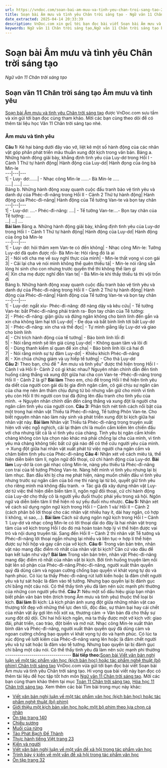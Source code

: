 ```yaml
---
url: https://vndoc.com/soan-bai-am-muu-va-tinh-yeu-chan-troi-sang-tao-298221
title: Soạn bài Âm mưu và tình yêu Chân trời sáng tạo - Ngữ văn 11 Chân trời sáng tạo - VnDoc.com
date_extracted: 2025-04-14 20:33:39
description: VnDoc.com xin gửi tới bạn đọc bài viết Soạn bài Âm mưu và tình yêu Chân trời sáng tạo. Mời các bạn cùng theo dõi để có thêm tài liệu Soạn văn 11 Chân trời sáng tạo.
keywords: Ngữ văn 11 Chân trời sáng tạo,Ngữ văn 11 Chân trời sáng tạo bài Âm mưu và tình yêu,Soạn văn 11 Chân trời sáng tạo,văn 11 Chân trời sáng tạo,soạn văn 11 Chân trời,ngữ văn 11 Chân trời,Soạn bài Âm mưu và tình yêu Chân trời sáng tạo,Soạn bài Âm mưu và tình yêu,Soạn văn Âm mưu và tình yêu,Âm mưu và tình yêu
---
```


# Soạn bài Âm mưu và tình yêu Chân trời sáng tạo
 _Ngữ văn 11 Chân trời sáng tạo_
## Soạn văn 11 Chân trời sáng tạo Âm mưu và tình yêu
[Soạn bài Âm mưu và tình yêu Chân trời sáng tạo](<https://vndoc.com/soan-bai-am-muu-va-tinh-yeu-chan-troi-sang-tao-298221>) được VnDoc.com sưu tầm và xin gửi tới bạn đọc cùng tham khảo. Mời các bạn cùng theo dõi để có thêm tài liệu học Văn 11 Chân trời sáng tạo nhé.
### Âm mưu và tình yêu
**Câu 1:** Kẻ hai bảng dưới đây vào vở, liệt kê một số hành động của các nhân vật góp phần phát triển mâu thuẫn xung đột kịch trong văn bản.
Bảng a. Những hành động giãi bày, khẳng định tình yêu của Luy-dơ trong Hồi I - Cảnh 1
Thứ tự hành động| Hành động của Luy-dơ| Hành đọng của ông bà Min-le  
---|---|---  
1| \- Luy- dơ:......| \- Nhạc công Min-le ......\- Bà Min-le .....  
.....| .....| .....  
Bảng b. Những hành động xoay quanh cuộc đấu tranh bảo vệ tình yêu và danh dự của Phéc-đi-năng trong Hồi II - Cảnh 2
Thứ tự hành động| Hành động của Phéc-đi-năng| Hành động của Tể tướng Van-te và bọn tay chân  
---|---|---  
1| \- Luy-dơ: ....\- Phéc-đi-năng: ....| \- Tể tưởng Van-te:...\- Bọn tay chân của Tể tướng: ....  
...| ...| ....  
**Bài làm**
Bảng a. Những hành động giãi bày, khẳng định tình yêu của Luy-dơ trong Hồi I - Cảnh 1
Thứ tự hành động| Hành động của Luy-dơ| Hành động của ông bà Min-le  
---|---|---  
1| \- Luy- dơ: hỏi thăm xem Van-te có đến không| \- Nhạc công Min-le: Tưởng Luy-dơ đã quên được rồi\- Bà Min-le: Hỏi rằng đó là ai  
2| \- Nói với cha mẹ về suy nghĩ thực của mình| \- Min-le thất vọng vì con gái  
3| \- Cãi lại cha vè nói mình không thể quên thiếu tá| \- Min-le nói rằng sẵn lòng hi sinh cho con nhưng trước quyền thế thì không thể làm gì  
4| Xin cha mẹ được nghĩ đến Van te| \- Bà Min-le khi thấy thiếu tá thì vội trốn đi  
Bảng b. Những hành động xoay quanh cuộc đấu tranh bảo vệ tình yêu và danh dự của Phéc-đi-năng trong Hồi II - Cảnh 2
Thứ tự hành động| Hành động của Phéc-đi-năng| Hành động của Tể tướng Van-te và bọn tay chân  
---|---|---  
1| \- Luy-dơ: ngất xỉu\- Phéc-đi-năng: đỡ nàng dậy và kêu cứu| \- Tể tưởng Van-te: bắt Phéc-đi-năng phải tránh ra\- Bọn tay chân của Tể tướng:  
2| \- Phéc-đi-năng: giận giữu và đứng ngăn không cho binh lính đến gần và xin cha không làm hại tới Luy-dơ| \- Đe dọa và bắt binh lính tới bắt Luy-dơ  
3| \- Phéc-đi-năng: xin cha và thề đọc| \- Tự mình giằng lấy Luy-dơ và giao cho binh lính  
4| \- Chỉ trích hành động của tể tướng| \- Bảo binh lính lối đi  
5| \- Nói rằng mình sẽ lên giá cùng Luy-dơ| \- Không quan tâm và lôi đi  
6| \- Dùng thanh kiếm sĩ quan để xin cha| \- Bảo binh lính lôi cả hai đi  
7| \- Nói rằng mình sự tự đâm Luy-dơ| \- Khiêu khích Phéc-đi-năng  
8| \- Xin chúa chứng giám và uy hiếp tể tướng| \- Cho thả Luy-dơ  
**Câu 2:** Theo bạn, chủ đề " Âm mưu và tình yêu" được thể hiện trong Hồi I - Cảnh I và Hồi II- Cảnh 2 có gì khác nhau? Nguyên nhân chính dẫn đến tình huống căng thẳng và xung đột giữa hai cha con Van-te -Phéc-đi-năng trong Hồi II - Cảnh 2 là gì?
**Bài làm**
Theo em, chủ đề trong Hồi I thể hiện tình yêu da diết của người con gái dù bị gia đình ngăn cấm, cô gái chịu sự ngăn cản của cha mẹ nên âm thầm chịu đựng từ bỏ nhưng vẫn giữ cho mình vì tình yêu còn Hồi II thì người con trai đã đứng lên đấu tranh cho tình yếu của mình. -> Nguyên nhân chính dẫn đến căng thẳng và xung đột là người cha ngăn cấm tình yêu của người con.
**Câu 3:** Phân tích nét tính cách nổi bật của một trong hai nhân vật Thiếu tá Phéc-đi-năng, Tể tướng Phôn Van-te. Cho biết nguyên nhân nào làm nảy sinh và phát triển xung đột bi kịch giữa hai nhân vật này.
**Bài làm**
Nhân vật Thiếu tá Phéc-đi-năng trong truyện xuất hiện với việc ngỗ nghịch, cãi lại thậm chí là muốn cầm kiếm lên chiến đấu với cha nhưng tất cả là vì tình yêu của chàng. Tình yêu bị ngăn cấm khiến chàng không còn lựa chọn nào khác mà phải chống lại cha của mình, vì tình yêu mà chàng không tiếc bất cứ giá nào để có thể cứu người yêu của mình. -> Xung đột giữa hai nhân vật xuất phát từ việc người cha ngăn cấm và châm biếm tình yêu của Phéc-đi-năng
**Câu 4:** Nhận xét về cách miêu tả, thể hiện diễn biến tâm lí, ngôn ngữ đối thoại, cử chỉ hành động của Luy-dơ.
**Bài làm**
Luy-dơ là con gái nhạc công Min-le, nàng yêu thiếu tá Phéc-đi-năng con trai của tể tướng Phông Van-te. Nàng hết mình vì tình yêu nhưng lại bị làm nhục. Ban đầu khi bị cha mẹ phát hiện, nàng muốn chiến đấu vì tình yêu nhưng trước sự ngăn cấm của bố mẹ thì nàng lại từ bỏ, quyết giữ tình yêu cho riêng mình mà không đấu tranh. -> Tác giả đã xây dựng nhân vật Luy-dơ từ việc thể hiện diễn biến tâm lí, ngôn ngữ đối thoại, cử chỉ hành động của Luy-dơ cho thấy cô là người yếu đuối thuộc phái yếu trong xã hội. Ngôn ngữ và diễn biến tâm lí thể hiện rõ sự yếu đuối nhu nhược.
**Câu 5:** Nhận xét về cách sử dụng ngôn ngữ kịch trong Hồi I – Cảnh 1 và/ Hồi II – Cảnh 2 \(cách phân bố lời thoại cho các nhân vật nhiều hay ít, dài hay ngắn, có hợp lí không, vì sao,...\).
**Bài làm**
Cách sử dụng ngôn ngữ kịch trong Hồi I – Cảnh 1: Luy-dơ và nhạc công Min-le có lời thoại dài do đây là hai nhân vật trọng tâm của vở kịch trong Hồi I do đó mà hoàn toàn hợp lý vì thể hiện được vai trò và nội dung truyền tải. Sang đến Hồi II – Cảnh 2 thì nhân vật Tể tướng và Phéc-đi-năng lời thoại ngắn nhưng lại nhiều và liên tục-> hợp lí thể hiện được sự hồi hộp và gay cấn của vở kịch.
**Câu 6:** Trong văn bản trên, nhân vật nào mang đặc điểm rõ nhất của nhân vật bi kịch? Căn cứ vào đâu để bạn kết luận như vậy?
**Bài làm**
Trong văn bản trên, nhân vật Phéc-đi-năng mang đặc điểm rõ nhất của nhân vật bi kịch. Bởi tình huống truyện làm nổi bật lên số phận của Phéc-đi-năng.Phéc-đi-năng, người xuất thân quyền quý đã dũng cảm và ngoan cường chống bạo quyền vì khát vọng tự do và hạnh phúc. Có lúc ta thấy Phéc-đi-năng rút lưỡi kiến hoặc là đâm chết người yêu và tự sát hoặc là đâm vào tể tướng. Nhưng bạo quyền lại bị đánh gục chỉ bằng một câu nói. Có thể thấy tình yêu đã làm nên sức mạnh phi thường của những con người yếu thế.
**Câu 7:** Nêu một số dấu hiệu giúp bạn nhận biết phần văn bản trên \(trích trong Âm mưu và tình yêu\) thuộc thể loại bi kịch.
**Bài làm**
Bi kịch: Là kịch phản ánh xung đột giữa những nhân vật cao thượng tốt đẹp với những thế lực đen tối, độc đáo, sự thảm bại hay cái chết cùa nhân vật ấy gợi lên nỗi xót xa, thương cảm
-> Văn bản đã cho thấy sự xung đột dữ dội. Chỉ hai hồi kịch ngắn, mà ta thấy được một vở kịch với: giao đãi, phát triển, cao trào, đột biến và mở nút. Nhạc công Min-le xuất thân bình dân và Phéc-đi-năng, người xuất thân quyền quý đã dũng cảm và ngoan cường chống bạo quyền vì khát vọng tự do và hạnh phúc. Có lúc ta xúc động về lưỡi kiếm của Phéc-đi-năng vang lên hoặc là đâm chết người yêu và tự sát hoặc là đâm vào tể tướng. Nhưng bạo quyền lại bị đánh gục chỉ bằng một câu nói. Có thể thấy tình yêu đã làm nên sức mạnh phi thường
\---------------------------------
**Bài tiếp theo:**[Soạn bài Viết văn bản nghị luận về một tác phẩm văn học \(kịch bản học\) hoặc tác phẩm nghệ thuật \(bộ phim\) Chân trời sáng tạo](<https://vndoc.com/soan-bai-viet-van-ban-nghi-luan-ve-mot-tac-pham-van-hoc-kich-ban-hoc-hoac-tac-pham-nghe-thuat-bo-phim-298223>)
VnDoc.com vừa gửi tới bạn đọc bài viết Soạn bài Âm mưu và tình yêu Chân trời sáng tạo. Hi vọng qua bài viết này bạn đọc có thêm tài liệu để học tập tốt hơn môn [Ngữ văn 11 Chân trời sáng tạo](<https://vndoc.com/ngu-van-11-chan-troi-sang-tao>). Mời các bạn cùng tham khảo thêm tại mục [Toán 11 Chân trời sáng tạo](<https://vndoc.com/toan-11-chan-troi-sang-tao>), [Hóa học 11 Chân trời sáng tạo](<https://vndoc.com/hoa-hoc-11-chan-troi-sang-tao>).
Xem thêm các bài Tìm bài trong mục này khác:
  * [Viết văn bản nghị luận về một tác phẩm văn học \(kịch bản học\) hoặc tác phẩm nghệ thuật \(bộ phim\)](</soan-bai-viet-van-ban-nghi-luan-ve-mot-tac-pham-van-hoc-kich-ban-hoc-hoac-tac-pham-nghe-thuat-bo-phim-298223>)
  * [Giới thiệu một kịch bản văn học hoặc một bộ phim theo lựa chọn cá nhân](</soan-bai-gioi-thieu-mot-kich-ban-van-hoc-hoac-mot-bo-phim-theo-lua-chon-ca-nhan-chan-troi-sang-tao-298227>)
  * [Ôn tập trang 140](</soan-bai-on-tap-trang-140-chan-troi-sang-tao-298230>)
  * [Chiều sương](</soan-bai-chieu-suong-chan-troi-sang-tao-304907>)
  * [Muối của rừng](</soan-bai-muoi-cua-rung-chan-troi-sang-tao-304916>)
  * [Tảo Phát Bạch Đế Thành](</soan-bai-tao-phat-bach-de-thanh-chan-troi-sang-tao-305054>)
  * [Thực hành tiếng Việt trang 23](</soan-bai-thuc-hanh-tieng-viet-trang-23-chan-troi-sang-tao-305056>)
  * [Kiến và người](</soan-bai-kien-va-nguoi-chan-troi-sang-tao-305057>)
  * [Viết văn bản nghị luận về một vấn đề xã hội trong tác phẩm văn học](</soan-bai-viet-van-ban-nghi-luan-ve-mot-van-de-xa-hoi-trong-tac-pham-van-hoc-chan-troi-sang-tao-305062>)
  * [Trình bày ý kiến về một vấn đề xã hội trong tác phẩm văn học](</soan-bai-trinh-bay-y-kien-ve-mot-van-de-xa-hoi-trong-tac-pham-van-hoc-chan-troi-sang-tao-305073>)
  * [Ôn tập trang 32](</soan-bai-on-tap-trang-32-chan-troi-sang-tao-305140>)

